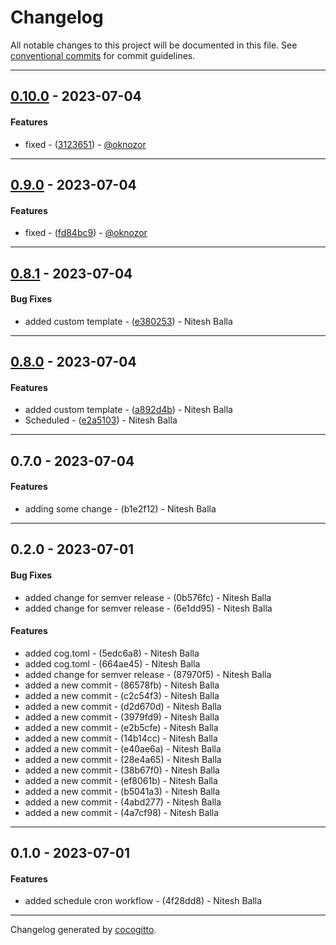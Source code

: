 # Changelog
All notable changes to this project will be documented in this file. See [conventional commits](https://www.conventionalcommits.org/) for commit guidelines.

- - -
## [0.10.0](https://github.com/cocogitto/cocogitto/compare/0.9.0..0.10.0) - 2023-07-04
#### Features
- fixed - ([3123651](https://github.com/cocogitto/cocogitto/commit/3123651d9e5c47315700b2b6d889ccd24ea1b673)) - [@oknozor](https://github.com/oknozor)

- - -

## [0.9.0](https://github.com/cocogitto/cocogitto/compare/0.8.1..0.9.0) - 2023-07-04
#### Features
- fixed - ([fd84bc9](https://github.com/cocogitto/cocogitto/commit/fd84bc9999a2f305b52a4073896d10f09f1dfb1e)) - [@oknozor](https://github.com/oknozor)

- - -

## [0.8.1](https://github.com/cocogitto/cocogitto/compare/0.8.0..0.8.1) - 2023-07-04
#### Bug Fixes
- added custom template - ([e380253](https://github.com/cocogitto/cocogitto/commit/e38025313cbee75dde1a8c262c60c826b4528ec6)) - Nitesh Balla

- - -

## [0.8.0](https://github.com/cocogitto/cocogitto/compare/0.7.0..0.8.0) - 2023-07-04
#### Features
- added custom template - ([a892d4b](https://github.com/cocogitto/cocogitto/commit/a892d4bd486382321576e21cbd1951194e7554c1)) - Nitesh Balla
- Scheduled - ([e2a5103](https://github.com/cocogitto/cocogitto/commit/e2a51038d8d280d818e45ed268014a8195a4d021)) - Nitesh Balla

- - -

## 0.7.0 - 2023-07-04
#### Features
- adding some change - (b1e2f12) - Nitesh Balla
- - -

## 0.2.0 - 2023-07-01
#### Bug Fixes
- added change for semver release - (0b576fc) - Nitesh Balla
- added change for semver release - (6e1dd95) - Nitesh Balla
#### Features
- added cog.toml - (5edc6a8) - Nitesh Balla
- added cog.toml - (664ae45) - Nitesh Balla
- added change for semver release - (87970f5) - Nitesh Balla
- added a new commit - (86578fb) - Nitesh Balla
- added a new commit - (c2c54f3) - Nitesh Balla
- added a new commit - (d2d670d) - Nitesh Balla
- added a new commit - (3979fd9) - Nitesh Balla
- added a new commit - (e2b5cfe) - Nitesh Balla
- added a new commit - (14b14cc) - Nitesh Balla
- added a new commit - (e40ae6a) - Nitesh Balla
- added a new commit - (28e4a65) - Nitesh Balla
- added a new commit - (38b67f0) - Nitesh Balla
- added a new commit - (ef8061b) - Nitesh Balla
- added a new commit - (b5041a3) - Nitesh Balla
- added a new commit - (4abd277) - Nitesh Balla
- added a new commit - (4a7cf98) - Nitesh Balla

- - -

## 0.1.0 - 2023-07-01
#### Features
- added schedule cron workflow - (4f28dd8) - Nitesh Balla

- - -

Changelog generated by [cocogitto](https://github.com/cocogitto/cocogitto).